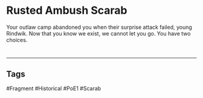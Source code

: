 # Rusted Ambush Scarab
Your outlaw camp abandoned you when their surprise attack failed, young Rindwik. Now that you know we exist, we cannot let you go. You have two choices.

#
---
## Tags
#Fragment
#Historical 
#PoE1 
#Scarab 